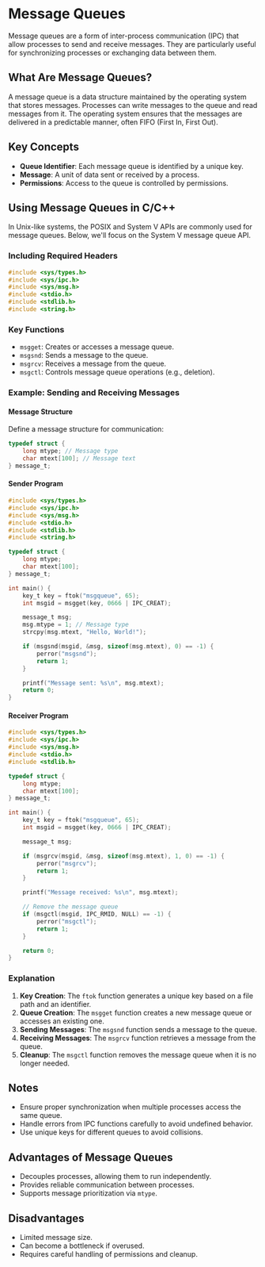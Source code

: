 # Message Queues

Message queues are a form of inter-process communication (IPC) that allow processes to send and receive messages. They are particularly useful for synchronizing processes or exchanging data between them.

## What Are Message Queues?
A message queue is a data structure maintained by the operating system that stores messages. Processes can write messages to the queue and read messages from it. The operating system ensures that the messages are delivered in a predictable manner, often FIFO (First In, First Out).

## Key Concepts
- **Queue Identifier**: Each message queue is identified by a unique key.
- **Message**: A unit of data sent or received by a process.
- **Permissions**: Access to the queue is controlled by permissions.

## Using Message Queues in C/C++
In Unix-like systems, the POSIX and System V APIs are commonly used for message queues. Below, we'll focus on the System V message queue API.

### Including Required Headers

```c
#include <sys/types.h>
#include <sys/ipc.h>
#include <sys/msg.h>
#include <stdio.h>
#include <stdlib.h>
#include <string.h>
```

### Key Functions
- `msgget`: Creates or accesses a message queue.
- `msgsnd`: Sends a message to the queue.
- `msgrcv`: Receives a message from the queue.
- `msgctl`: Controls message queue operations (e.g., deletion).

### Example: Sending and Receiving Messages

#### Message Structure

Define a message structure for communication:

```c
typedef struct {
    long mtype; // Message type
    char mtext[100]; // Message text
} message_t;
```

#### Sender Program

```c
#include <sys/types.h>
#include <sys/ipc.h>
#include <sys/msg.h>
#include <stdio.h>
#include <stdlib.h>
#include <string.h>

typedef struct {
    long mtype;
    char mtext[100];
} message_t;

int main() {
    key_t key = ftok("msgqueue", 65);
    int msgid = msgget(key, 0666 | IPC_CREAT);

    message_t msg;
    msg.mtype = 1; // Message type
    strcpy(msg.mtext, "Hello, World!");

    if (msgsnd(msgid, &msg, sizeof(msg.mtext), 0) == -1) {
        perror("msgsnd");
        return 1;
    }

    printf("Message sent: %s\n", msg.mtext);
    return 0;
}
```

#### Receiver Program

```c
#include <sys/types.h>
#include <sys/ipc.h>
#include <sys/msg.h>
#include <stdio.h>
#include <stdlib.h>

typedef struct {
    long mtype;
    char mtext[100];
} message_t;

int main() {
    key_t key = ftok("msgqueue", 65);
    int msgid = msgget(key, 0666 | IPC_CREAT);

    message_t msg;

    if (msgrcv(msgid, &msg, sizeof(msg.mtext), 1, 0) == -1) {
        perror("msgrcv");
        return 1;
    }

    printf("Message received: %s\n", msg.mtext);

    // Remove the message queue
    if (msgctl(msgid, IPC_RMID, NULL) == -1) {
        perror("msgctl");
        return 1;
    }

    return 0;
}
```

### Explanation
1. **Key Creation**: The `ftok` function generates a unique key based on a file path and an identifier.
2. **Queue Creation**: The `msgget` function creates a new message queue or accesses an existing one.
3. **Sending Messages**: The `msgsnd` function sends a message to the queue.
4. **Receiving Messages**: The `msgrcv` function retrieves a message from the queue.
5. **Cleanup**: The `msgctl` function removes the message queue when it is no longer needed.

## Notes
- Ensure proper synchronization when multiple processes access the same queue.
- Handle errors from IPC functions carefully to avoid undefined behavior.
- Use unique keys for different queues to avoid collisions.

## Advantages of Message Queues
- Decouples processes, allowing them to run independently.
- Provides reliable communication between processes.
- Supports message prioritization via `mtype`.

## Disadvantages
- Limited message size.
- Can become a bottleneck if overused.
- Requires careful handling of permissions and cleanup.
